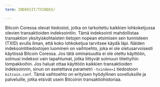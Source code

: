 ```yaml
---
term: INDEKSIT/TXINDEX/

---
```

Bitcoin Coressa olevat tiedostot, jotka on tarkoitettu kaikkien lohkoketjussa olevien transaktioiden indeksointiin. Tämä indeksointi mahdollistaa transaktion yksityiskohtaisten tietojen nopean etsimisen sen tunnisteen (TXID) avulla ilman, että koko lohkoketjua tarvitsee käydä läpi. Näiden indeksointitiedostojen luominen on vaihtoehto, joka ei ole oletusarvoisesti käytössä Bitcoin Coressa. Jos tätä ominaisuutta ei ole otettu käyttöön, solmusi indeksoi vain tapahtumat, jotka liittyvät solmuun liitettyihin lompakkoihin. Jos haluat ottaa käyttöön kaikkien transaktioiden indeksoinnin, sinun on asetettava parametri `-txindex=1` tiedostoon `bitcoin.conf`. Tämä vaihtoehto on erityisen hyödyllinen sovelluksille ja palveluille, jotka etsivät usein Bitcoinin transaktiohistoriaa.